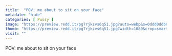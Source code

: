 ```yaml
---
title:  "POV: me about to sit on your face"
metadate: "hide"
categories: [ Pussy ]
image: "https://preview.redd.it/pg7rjkzvs6q51.jpg?auto=webp&s=0ddd0ddb9c78b085ba189fc007b1416649038823"
thumb: "https://preview.redd.it/pg7rjkzvs6q51.jpg?width=1080&crop=smart&auto=webp&s=853b92338fc5086f2c25813a5f2e60549a7b7b28"
visit: ""
---
```

POV: me about to sit on your face
